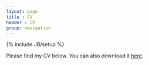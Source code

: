 ```yaml
---
layout: page
title : CV
header : CV
group: navigation
---
```

{% include JB/setup %}

Please find my CV below. You can also download it [here](/static/CV_Tom_Paskhalis.pdf).

<object data="/static/CV_Tom_Paskhalis.pdf" width="1000" height="1000" type="application/pdf">
